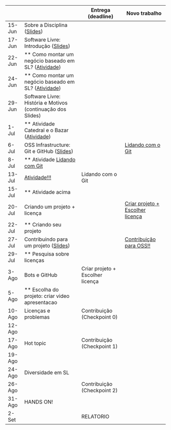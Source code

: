 
|           |                                                                                |     Entrega (deadline)               |     Novo trabalho         |
|-----------|--------------------------------------------------------------------------------|--------------------------------------|---------------------------|
| 15-Jun | Sobre a Disciplina ([Slides](notes/Lecture_01.pdf))                            |                                      |                           | 
| 17-Jun | Software Livre: Introdução ([Slides](notes/Lecture_02.pdf))                    |                                      |                           | 
| 22-Jun | ** Como montar um negócio baseado em SL? ([Atividade](assignments/howToMakeMoney.md)) |                               |                           |
| 24-Jun  | ** Como montar um negócio baseado em SL? ([Atividade](assignments/howToMakeMoney.md)) |                               |                           |
| 29-Jun  |     Software Livre: História e Motivos (continuação dos Slides)                 |                                      |                           |
| 1-Jul  | ** Atividade Catedral e o Bazar ([Atividade](assignments/cathbaz.md))          |                                      |                           |
| 6-Jul  |     OSS Infrastructure: Git e GitHub ([Slides](notes/Lecture_03.pdf)) |     | [Lidando com o Git](assignments/gitAssignment.md)                 | 
| 8-Jul | ** Atividade [Lidando com Git](assignments/gitAssignment.md)                                          |     |                                       |
| 13-Jul |  [Atividade!!!](assignments/preActivityEssay.md)                    |Lidando com o Git                     |            |
| 15-Jul | ** Atividade acima                                                                 |                                    |                            |
| 20-Jul |  Criando um projeto + licença                |                 | [Criar projeto + Escolher licença](assignments/openYourProject.md)      |
| 22-Jul | ** Criando seu projeto                      |                                      |               |
| 27-Jul | Contribuindo para um projeto ([Slides](notes/Lecture_05.pdf)) | |     [Contribuição para OSS!!](assignments/contribution.md)        |
| 29-Jul  | ** Pesquisa sobre licenças                                                     |                                      |                           |
| 3-Ago  |   Bots e GitHub                                                |     Criar projeto + Escolher licença |                                       |
| 5-Ago  | ** Escolha do projeto: criar video apresentacao                               |          |                                       |
| 10-Ago | Licenças e problemas                                                           | Contribuição (Checkpoint 0) |                               |
| 12-Ago |                                                                                |                                      |                         |
| 17-Ago | Hot topic                                                                    | Contribuição (Checkpoint 1)          |                         |
| 19-Ago |                                                                                |                                      |                              |
| 24-Ago | Diversidade em SL                                                              |    |              |
| 26-Ago |                                                                                 | Contribuição (Checkpoint 2)                                     |                  |
| 31-Ago  |     HANDS ON!                                                                  |    |                                       |
| 2-Set  |                                                                               |       RELATORIO                               |               |
